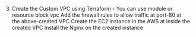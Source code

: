  3. Create the Custom VPC using Terraform - You can use module or resource block vpc
 Add the firewall rules to allow traffic at port-80 at the above-created VPC
 Create the EC2 instance in the AWS at inside the created VPC
 Install the Nginx on the created instance
